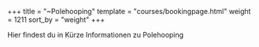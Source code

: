 +++
title = "~Polehooping"
template = "courses/bookingpage.html"
weight = 1211
sort_by = "weight"
+++

Hier findest du in Kürze Informationen zu Polehooping
